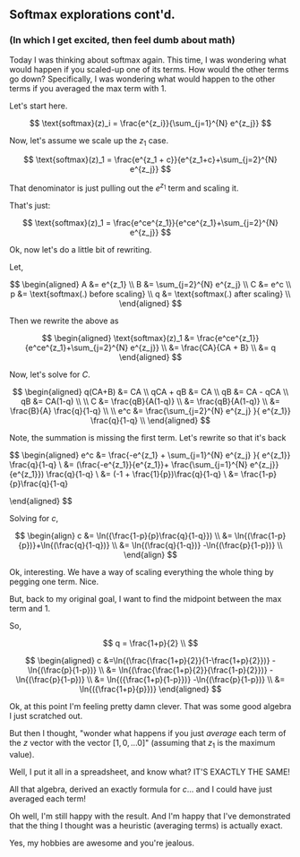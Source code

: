 ## Softmax explorations cont'd.
### (In which I get excited, then feel dumb about math)

Today I was thinking about softmax again. This time, I was wondering what would happen if you scaled-up one of its terms. How would the other terms go down? Specifically, I was wondering what would happen to the other terms if you averaged the max term with $1$.

Let's start here.

$$
\text{softmax}(z)_i = \frac{e^{z_i}}{\sum_{j=1}^{N} e^{z_j}}
$$

Now, let's assume we scale up the $z_1$ case.

$$
\text{softmax}(z)_1 = \frac{e^{z_1 + c}}{e^{z_1+c}+\sum_{j=2}^{N} e^{z_j}}
$$

That denominator is just pulling out the $e^{z_1}$ term and scaling it.

That's just:

$$
\text{softmax}(z)_1 = \frac{e^ce^{z_1}}{e^ce^{z_1}+\sum_{j=2}^{N} e^{z_j}}
$$

Ok, now let's do a little bit of rewriting. 

Let,

$$
\begin{aligned}
A &= e^{z_1} \\
B &= \sum_{j=2}^{N} e^{z_j}  \\
C &= e^c \\
p &= \text{softmax(.) before scaling} \\
q &= \text{softmax(.) after scaling} \\
\end{aligned}
$$

Then we rewrite the above as 

$$
\begin{aligned}
\text{softmax}(z)_1 &= \frac{e^ce^{z_1}}{e^ce^{z_1}+\sum_{j=2}^{N} e^{z_j}} \\
&= \frac{CA}{CA + B} \\
&= q
\end{aligned}
$$

Now, let's solve for $C$.

$$
\begin{aligned}
q(CA+B) &= CA \\
qCA + qB &= CA \\
qB &= CA - qCA \\
qB &= CA(1-q) \\
\\
C &= \frac{qB}{A(1-q)} \\
 &= \frac{qB}{A(1-q)} \\
 &= \frac{B}{A} \frac{q}{1-q} \\
\\
e^c &= \frac{\sum_{j=2}^{N} e^{z_j} }{ e^{z_1}} \frac{q}{1-q} \\
\end{aligned}
$$

Note, the summation is missing the first term. Let's rewrite so that it's back

$$
\begin{aligned}
e^c &= \frac{-e^{z_1} + \sum_{j=1}^{N} e^{z_j} }{ e^{z_1}} \frac{q}{1-q} \\
&= (\frac{-e^{z_1}}{e^{z_1}}+ \frac{\sum_{j=1}^{N} e^{z_j}}{e^{z_1}})   \frac{q}{1-q} \\
&= (-1 + \frac{1}{p})\frac{q}{1-q} \\
&= \frac{1-p}{p}\frac{q}{1-q}

\end{aligned}
$$

Solving for $c$,

$$
\begin{align}
c &= \ln({\frac{1-p}{p}\frac{q}{1-q}}) \\
 &= \ln{(\frac{1-p}{p})}+\ln{(\frac{q}{1-q})} \\
 &= \ln{(\frac{q}{1-q})} -\ln{(\frac{p}{1-p})} \\
\end{align}
$$

Ok, interesting. We have a way of scaling everything the whole thing by pegging one term. Nice.

But, back to my original goal, I want to find the midpoint between the max term and $1$.

So,

$$
q = \frac{1+p}{2} \\
$$

$$
\begin{aligned}
c &=\ln{(\frac{\frac{1+p}{2}}{1-\frac{1+p}{2}})} -\ln{(\frac{p}{1-p})}  \\
&= \ln{(\frac{\frac{1+p}{2}}{\frac{1-p}{2}})}  -\ln{(\frac{p}{1-p})}  \\
&= \ln{({\frac{1+p}{1-p}})}  -\ln{(\frac{p}{1-p})}  \\
&= \ln{({\frac{1+p}{p}})}
\end{aligned}
$$

Ok, at this point I'm feeling pretty damn clever. That was some good algebra I just scratched out.

But then I thought, "wonder what happens if you just _average_ each term of the $z$ vector with the vector $[1, 0, ... 0]$" (assuming that $z_1$ is the maximum value).

Well, I put it all in a spreadsheet, and know what? IT'S EXACTLY THE SAME!

All that algebra, derived an exactly formula for $c$... and I could have just averaged each term!

Oh well, I'm still happy with the result. And I'm happy that I've demonstrated that the thing I thought was a heuristic (averaging terms) is actually exact.

Yes, my hobbies are awesome and you're jealous.